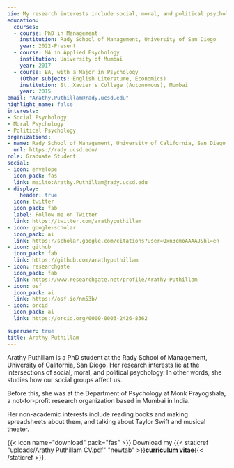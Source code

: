 ```yaml
---
bio: My research interests include social, moral, and political psychology. 
education:
  courses:
  - course: PhD in Management
    institution: Rady School of Management, University of San Diego
    year: 2022-Present
  - course: MA in Applied Psychology
    institution: University of Mumbai
    year: 2017
  - course: BA, with a Major in Psychology 
    (Other subjects: English Literature, Economics)
    institution: St. Xavier's College (Autonomous), Mumbai
    year: 2015
email: "Arathy.Puthillam@rady.ucsd.edu"
highlight_name: false
interests:
- Social Psychology
- Moral Psychology
- Political Psychology
organizations:
- name: Rady School of Management, University of California, San Diego
  url: https://rady.ucsd.edu/
role: Graduate Student
social:
- icon: envelope
  icon_pack: fas
  link: mailto:Arathy.Puthillam@rady.ucsd.edu
- display:
    header: true
  icon: twitter
  icon_pack: fab
  label: Follow me on Twitter
  link: https://twitter.com/arathyputhillam
- icon: google-scholar
  icon_pack: ai
  link: https://scholar.google.com/citations?user=Qxn3cmoAAAAJ&hl=en
- icon: github
  icon_pack: fab
  link: https://github.com/arathyputhillam
- icon: researchgate
  icon_pack: fab
  link: https://www.researchgate.net/profile/Arathy-Puthillam
- icon: osf
  icon_pack: ai
  link: https://osf.io/nm53b/
- icon: orcid
  icon_pack: ai
  link: https://orcid.org/0000-0003-2426-8362

superuser: true
title: Arathy Puthillam
---
```


Arathy Puthillam is a PhD student at the Rady School of Management, University of California, San Diego. Her research interests lie at the intersections of social, moral, and political psychology. In other words, she studies how our social groups affect us.

Before this, she was at the Department of Psychology at Monk Prayogshala, a not-for-profit research organization based in Mumbai in India.  

Her non-academic interests include reading books and making spreadsheets about them, and talking about Taylor Swift and musical theater.

{{< icon name="download" pack="fas" >}} Download my {{< staticref "uploads/Arathy Puthillam CV.pdf" "newtab" >}}<u><b>curriculum vitae</u></b>{{< /staticref >}}.
